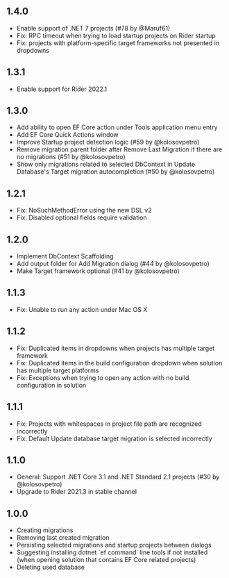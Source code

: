 <h2>1.4.0</h2>
<p>
  <ul>
    <li>Enable support of .NET 7 projects (#78 by @Maruf61)</li>
    <li>Fix: RPC timeout when trying to load startup projects on Rider startup</li>
    <li>Fix: projects with platform-specific target frameworks not presented in dropdowns</li>
  </ul>
</p>
<h2>1.3.1</h2>
<p>
  <ul>
    <li>Enable support for Rider 2022.1</li>
  </ul>
</p>
<h2>1.3.0</h2>
<p>
  <ul>
    <li>Add ability to open EF Core action under Tools application menu entry</li>
    <li>Add EF Core Quick Actions window</li>
    <li>Improve Startup project detection logic (#59 by @kolosovpetro)</li>
    <li>Remove migration parent folder after Remove Last Migration if there are no migrations (#51 by @kolosovpetro)</li>
    <li>Show only migrations related to selected DbContext in Update Database's Target migration autocompletion (#50 by @kolosovpetro)</li>
  </ul>
</p>
<h2>1.2.1</h2>
<p>
  <ul>
    <li>Fix: NoSuchMethodError using the new DSL v2</li>
    <li>Fix: Disabled optional fields require validation</li>
  </ul>
</p>
<h2>1.2.0</h2>
<p>
  <ul>
    <li>Implement DbContext Scaffolding</li>
    <li>Add output folder for Add Migration dialog (#44 by @kolosovpetro)</li>
    <li>Make Target framework optional (#41 by @kolosovpetro)</li>
  </ul>
</p>
<h2>1.1.3</h2>
<p>
  <ul>
    <li>Fix: Unable to run any action under Mac OS X</li>
  </ul>
</p>
<h2>1.1.2</h2>
<p>
  <ul>
    <li>Fix: Duplicated items in dropdowns when projects has multiple target framework</li>
    <li>Fix: Duplicated items in the build configuration dropdown when solution has multiple target platforms</li>
    <li>Fix: Exceptions when trying to open any action with no build configuration in solution</li>
  </ul>
</p>
<h2>1.1.1</h2>
<p>
  <ul>
    <li>Fix: Projects with whitespaces in project file path are recognized incorrectly</li>
    <li>Fix: Default Update database target migration is selected incorrectly</li>
  </ul>
</p>
<h2>1.1.0</h2>
<p>
  <ul>
    <li>General: Support .NET Core 3.1 and .NET Standard 2.1 projects (#30 by @kolosovpetro)</li>
    <li>Upgrade to Rider 2021.3 in stable channel</li>
  </ul>
</p>
<h2>1.0.0</h2>
<p>
  <ul>
    <li>Creating migrations</li>
    <li>Removing last created migration</li>
    <li>Persisting selected migrations and startup projects between dialogs</li>
    <li>Suggesting installing dotnet `ef command` line tools if not installed (when opening solution that contains EF Core related projects)</li>
    <li>Deleting used database</li>
  </ul>
</p>
